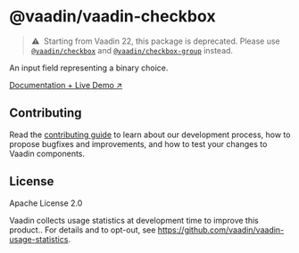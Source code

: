 # @vaadin/vaadin-checkbox

> ⚠️&nbsp; Starting from Vaadin 22, this package is deprecated.
> Please use [`@vaadin/checkbox`](https://www.npmjs.com/package/@vaadin/checkbox)
> and [`@vaadin/checkbox-group`](https://www.npmjs.com/package/@vaadin/checkbox-group) instead.

An input field representing a binary choice.

[Documentation + Live Demo ↗](https://vaadin.com/docs/latest/ds/components/checkbox)

## Contributing

Read the [contributing guide](https://vaadin.com/docs/latest/guide/contributing/overview) to learn about our development
process, how to propose bugfixes and improvements, and how to test your changes to Vaadin components.

## License

Apache License 2.0

Vaadin collects usage statistics at development time to improve this product..
For details and to opt-out, see https://github.com/vaadin/vaadin-usage-statistics.
